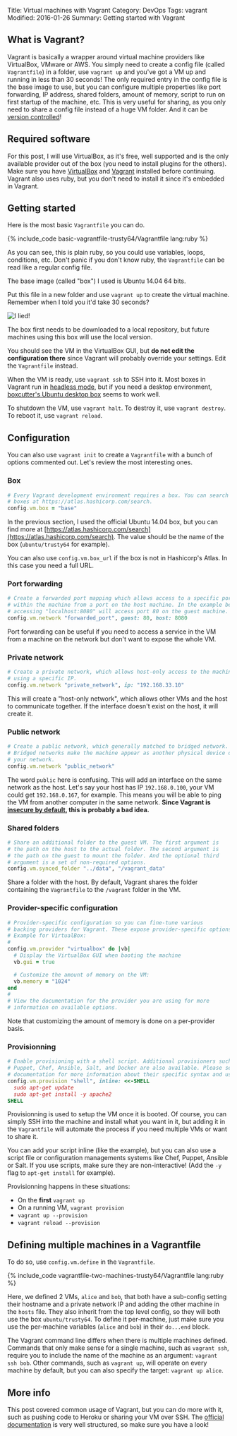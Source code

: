 Title: Virtual machines with Vagrant
Category: DevOps
Tags: vagrant
Modified: 2016-01-26
Summary: Getting started with Vagrant


## What is Vagrant?
Vagrant is basically a wrapper around virtual machine providers like VirtualBox, VMware or AWS.
You simply need to create a config file (called `Vagrantfile`) in a folder, use `vagrant up` and you've got a VM up and running in less than 30 seconds!
The only required entry in the config file is the base image to use, but you can configure multiple properties like port forwarding, IP address, shared folders, amount of memory, script to run on first startup of the machine, etc.
This is very useful for sharing, as you only need to share a config file instead of a huge VM folder. And it can be [version controlled](https://en.wikipedia.org/wiki/Version_control)!


## Required software
For this post, I will use VirtualBox, as it's free, well supported and is the only available provider out of the box (you need to install plugins for the others).
Make sure you have [VirtualBox](https://www.virtualbox.org/) and [Vagrant](https://docs.vagrantup.com/v2/installation) installed before continuing.
Vagrant also uses ruby, but you don't need to install it since it's embedded in Vagrant.


## Getting started
Here is the most basic `Vagrantfile` you can do.

{% include_code basic-vagrantfile-trusty64/Vagrantfile lang:ruby %}

As you can see, this is plain ruby, so you could use variables, loops, conditions, etc.
Don't panic if you don't know ruby, the `Vagrantfile` can be read like a regular config file.

The base image (called "box") I used is Ubuntu 14.04 64 bits.

Put this file in a new folder and use `vagrant up` to create the virtual machine.
Remember when I told you it'd take 30 seconds?

![I lied!]({static}/images/i-lied.png)

The box first needs to be downloaded to a local repository, but future machines using this box will use the local version.

You should see the VM in the VirtualBox GUI, but **do not edit the configuration there** since Vagrant will probably override your settings. Edit the `Vagrantfile` instead.

When the VM is ready, use `vagrant ssh` to SSH into it.
Most boxes in Vagrant run in [headless mode](https://en.wikipedia.org/wiki/Headless_software), but if you need a desktop environment, [boxcutter's Ubuntu desktop box](https://atlas.hashicorp.com/boxcutter/boxes/ubuntu1404-desktop) seems to work well.

To shutdown the VM, use `vagrant halt`. To destroy it, use `vagrant destroy`. To reboot it, use `vagrant reload`.


## Configuration
You can also use `vagrant init` to create a `Vagrantfile` with a bunch of options commented out. Let's review the most interesting ones.

### Box
```ruby
# Every Vagrant development environment requires a box. You can search for
# boxes at https://atlas.hashicorp.com/search.
config.vm.box = "base"
```
In the previous section, I used the official Ubuntu 14.04 box, but you can find more at [https://atlas.hashicorp.com/search](https://atlas.hashicorp.com/search).
The value should be the name of the box (`ubuntu/trusty64` for example).

You can also use `config.vm.box_url` if the box is not in Hashicorp's Atlas. In this case you need a full URL.

### Port forwarding
```ruby
# Create a forwarded port mapping which allows access to a specific port
# within the machine from a port on the host machine. In the example below,
# accessing "localhost:8080" will access port 80 on the guest machine.
config.vm.network "forwarded_port", guest: 80, host: 8080
```

Port forwarding can be useful if you need to access a service in the VM from a machine on the network but don't want to expose the whole VM.

### Private network
```ruby
# Create a private network, which allows host-only access to the machine
# using a specific IP.
config.vm.network "private_network", ip: "192.168.33.10"
```

This will create a "host-only network", which allows other VMs and the host to communicate together.
If the interface doesn't exist on the host, it will create it.

### Public network
```ruby
# Create a public network, which generally matched to bridged network.
# Bridged networks make the machine appear as another physical device on
# your network.
config.vm.network "public_network"
```

The word `public` here is confusing. This will add an interface on the same network as the host.
Let's say your host has IP `192.168.0.100`, your VM could get `192.168.0.167`, for example.
This means you will be able to ping the VM from another computer in the same network.
**Since Vagrant is [insecure by default](https://docs.vagrantup.com/v2/networking/public_network.html), this is probably a bad idea.**

### Shared folders
```ruby
# Share an additional folder to the guest VM. The first argument is
# the path on the host to the actual folder. The second argument is
# the path on the guest to mount the folder. And the optional third
# argument is a set of non-required options.
config.vm.synced_folder "../data", "/vagrant_data"
```

Share a folder with the host. By default, Vagrant shares the folder containing the `Vagrantfile` to the `/vagrant` folder in the VM.

### Provider-specific configuration
```ruby
# Provider-specific configuration so you can fine-tune various
# backing providers for Vagrant. These expose provider-specific options.
# Example for VirtualBox:
#
config.vm.provider "virtualbox" do |vb|
  # Display the VirtualBox GUI when booting the machine
  vb.gui = true

  # Customize the amount of memory on the VM:
  vb.memory = "1024"
end
#
# View the documentation for the provider you are using for more
# information on available options.
```

Note that customizing the amount of memory is done on a per-provider basis.

### Provisionning
```ruby
# Enable provisioning with a shell script. Additional provisioners such as
# Puppet, Chef, Ansible, Salt, and Docker are also available. Please see the
# documentation for more information about their specific syntax and use.
config.vm.provision "shell", inline: <<-SHELL
  sudo apt-get update
  sudo apt-get install -y apache2
SHELL
```

Provisionning is used to setup the VM once it is booted.
Of course, you can simply SSH into the machine and install what you want in it, but adding it in the `Vagrantfile` will automate the process if you need multiple VMs or want to share it.

You can add your script inline (like the example), but you can also use a script file or configuration managements systems like Chef, Puppet, Ansible or Salt.
If you use scripts, make sure they are non-interactive! (Add the `-y` flag to `apt-get install` for example).

Provisionning happens in these situations:

* On the **first** `vagrant up`
* On a running VM, `vagrant provision`
* `vagrant up --provision`
* `vagrant reload --provision`


## Defining multiple machines in a Vagrantfile
To do so, use `config.vm.define` in the `Vagrantfile`.

{% include_code vagrantfile-two-machines-trusty64/Vagrantfile lang:ruby %}

Here, we defined 2 VMs, `alice` and `bob`, that both have a sub-config setting their hostname and a private network IP and adding the other machine in the `hosts` file.
They also inherit from the top level config, so they will both use the box `ubuntu/trusty64`.
To define it per-machine, just make sure you use the per-machine variables (`alice` and `bob`) in their `do...end` block.

The Vagrant command line differs when there is multiple machines defined.
Commands that only make sense for a single machine, such as `vagrant ssh`, require you to include the name of the machine as an argument: `vagrant ssh bob`.
Other commands, such as `vagrant up`, will operate on every machine by default, but you can also specify the target: `vagrant up alice`.


## More info
This post covered common usage of Vagrant, but you can do more with it, such as pushing code to Heroku or sharing your VM over SSH.
The [official documentation](https://docs.vagrantup.com) is very well structured, so make sure you have a look!
